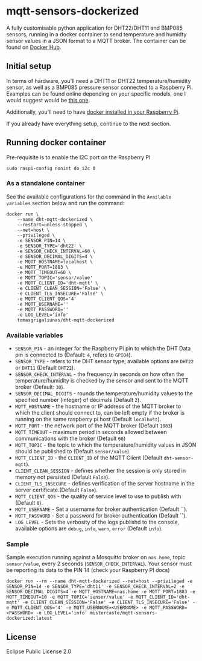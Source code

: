 # mqtt-sensors-dockerized
A fully customisable python application for DHT22/DHT11 and BMP085 sensors, running in a docker container to send temperature and humidty sensor values in a JSON format to a MQTT broker.
The container can be found on [Docker Hub](https://hub.docker.com/r/mistercaste/mqtt-sensors-dockerized).

## Initial setup
In terms of hardware, you'll need a DHT11 or DHT22 temperature/humidity sensor, as well as a BMP085 pressure sensor connected to a Raspberry Pi. Examples can be found online depending on your specific models, one I would suggest would be [this one](https://www.instructables.com/Raspberry-Pi-Tutorial-How-to-Use-the-DHT-22/).

Additionally, you'll need to have [docker installed in your Raspberry Pi](https://phoenixnap.com/kb/docker-on-raspberry-pi).

If you already have everything setup, continue to the next section.

## Running docker container

Pre-requisite is to enable the I2C port on the Raspberry PI

```
sudo raspi-config nonint do_i2c 0
```

### As a standalone container
See the available configurations for the command in the `Available variables` section below and run the command:

```
docker run \
    --name dht-mqtt-dockerized \
    --restart=unless-stopped \
    --net=host \
    --privileged \
    -e SENSOR_PIN=14 \
    -e SENSOR_TYPE='dht22' \
    -e SENSOR_CHECK_INTERVAL=60 \
    -e SENSOR_DECIMAL_DIGITS=4 \
    -e MQTT_HOSTNAME=localhost \
    -e MQTT_PORT=1883 \
    -e MQTT_TIMEOUT=60 \
    -e MQTT_TOPIC='sensor/value'
    -e MQTT_CLIENT_ID='dht-mqtt' \
    -e CLIENT_CLEAN_SESSION='False' \
    -e CLIENT_TLS_INSECURE='False' \
    -e MQTT_CLIENT_QOS='4'
    -e MQTT_USERNAME=''
    -e MQTT_PASSWORD=''
    -e LOG_LEVEL='info'
    tomasgrigaliunas/dht-mqtt-dockerized
```

### Available variables

- `SENSOR_PIN` - an integer for the Raspberry Pi pin to which the DHT Data pin is connected to (Default: `4`, refers to `GPIO4`).
- `SENSOR_TYPE` - refers to the DHT sensor type, available options are `DHT22` or `DHT11` (Default `DHT22`).
- `SENSOR_CHECK_INTERVAL` - the frequency in seconds on how often the temperature/humidity is checked by the sensor and sent to the MQTT broker (Default: `30`).
- `SENSOR_DECIMAL_DIGITS` - rounds the temperature/humidity values to the specified number (integer) of decimals (Default `2`).
- `MQTT_HOSTNAME` - the hostname or IP address of the MQTT broker to which the client should connect to, can be left empty if the broker is running on the same raspberry pi host (Default `localhost`).
- `MQTT_PORT` - the network port of the MQTT broker (Default `1883`)
- `MQTT_TIMEOUT` - maximum period in seconds allowed between communications with the broker (Default `60`)
- `MQTT_TOPIC` - the topic to which the temperature/humidity values in JSON should be published to (Default `sensor/value`).
- `MQTT_CLIENT_ID` - the `CLIENT_ID` of the MQTT Client (Default `dht-sensor-mqtt`).
- `CLIENT_CLEAN_SESSION` - defines whether the session is only stored in memory not persisted (Default `False`).
- `CLIENT_TLS_INSECURE` - defines verification of the server hostname in the server certificate.(Default `False`).
- `MQTT_CLIENT_QOS` - the quality of service level to use to publish with (Default `0`).
- `MQTT_USERNAME` - Set a username for broker authentication (Default ``).
- `MQTT_PASSWORD` - Set a password for broker authentication (Default ``).
- `LOG_LEVEL` - Sets the verbosity of the logs publishd to the console, available options are `debug`, `info`, `warn`, `error` (Default `info`).

### Sample
Sample execution running against a Mosquitto broker on `nas.home`, topic `sensor/value`, every 2 seconds (`SENSOR_CHECK_INTERVAL`). Your sensor must be reporting its data to the PIN 14 (check your Raspberry PI docs)

```
docker run --rm --name dht-mqtt-dockerized --net=host --privileged -e SENSOR_PIN=14 -e SENSOR_TYPE='dht11' -e SENSOR_CHECK_INTERVAL=2 -e SENSOR_DECIMAL_DIGITS=4 -e MQTT_HOSTNAME=nas.home -e MQTT_PORT=1883 -e MQTT_TIMEOUT=10 -e MQTT_TOPIC='sensor/value' -e MQTT_CLIENT_ID='dht-mqtt' -e CLIENT_CLEAN_SESSION='False' -e CLIENT_TLS_INSECURE='False' -e MQTT_CLIENT_QOS='4' -e MQTT_USERNAME=<USERNAME> -e MQTT_PASSWORD=<PASSWORD> -e LOG_LEVEL='info' mistercaste/mqtt-sensors-dockerized:latest
```

## License
Eclipse Public License 2.0
